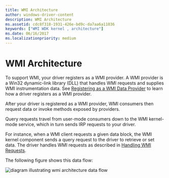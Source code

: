 ```yaml
---
title: WMI Architecture
author: windows-driver-content
description: WMI Architecture
ms.assetid: cdc8f318-1931-426e-bd9c-da7aa6a11036
keywords: ["WMI WDK kernel , architecture"]
ms.date: 06/16/2017
ms.localizationpriority: medium
---
```


# WMI Architecture





To support WMI, your driver registers as a WMI provider. A WMI provider is a Win32 dynamic-link library (DLL) that handles WMI requests and supplies WMI instrumentation data. See [Registering as a WMI Data Provider](registering-as-a-wmi-data-provider.md) to learn how a driver registers as a WMI provider.

After your driver is registered as a WMI provider, WMI consumers then request data or invoke methods exposed by providers.

Query requests travel from user-mode consumers down to the WMI kernel-mode service, which in turn sends IRP requests to your driver.

For instance, when a WMI client requests a given data block, the WMI kernel component sends a query request to the driver to retrieve or set data. The driver handles WMI requests as described in [Handling WMI Requests](handling-wmi-requests.md).

The following figure shows this data flow:

![diagram illustrating wmi architecture data flow](images/wmi1a.png)

 

 




